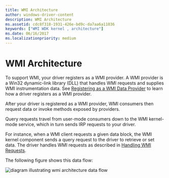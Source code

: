 ```yaml
---
title: WMI Architecture
author: windows-driver-content
description: WMI Architecture
ms.assetid: cdc8f318-1931-426e-bd9c-da7aa6a11036
keywords: ["WMI WDK kernel , architecture"]
ms.date: 06/16/2017
ms.localizationpriority: medium
---
```


# WMI Architecture





To support WMI, your driver registers as a WMI provider. A WMI provider is a Win32 dynamic-link library (DLL) that handles WMI requests and supplies WMI instrumentation data. See [Registering as a WMI Data Provider](registering-as-a-wmi-data-provider.md) to learn how a driver registers as a WMI provider.

After your driver is registered as a WMI provider, WMI consumers then request data or invoke methods exposed by providers.

Query requests travel from user-mode consumers down to the WMI kernel-mode service, which in turn sends IRP requests to your driver.

For instance, when a WMI client requests a given data block, the WMI kernel component sends a query request to the driver to retrieve or set data. The driver handles WMI requests as described in [Handling WMI Requests](handling-wmi-requests.md).

The following figure shows this data flow:

![diagram illustrating wmi architecture data flow](images/wmi1a.png)

 

 




